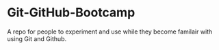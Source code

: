 # Git-GitHub-Bootcamp
A repo for people to experiment and use while they become familair with using Git and Github.
